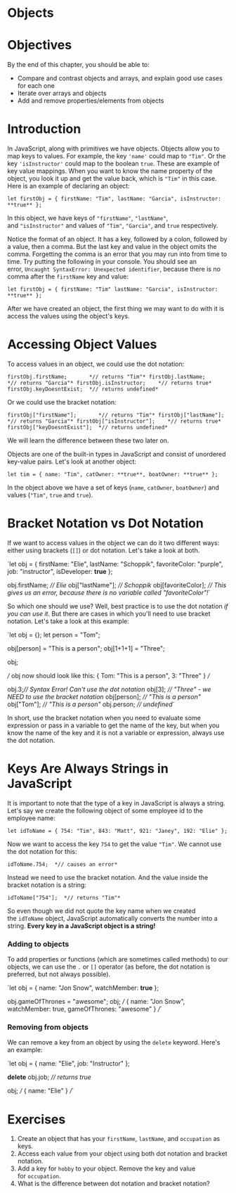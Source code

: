 # Objects

# **Objectives**

By the end of this chapter, you should be able to:

- Compare and contrast objects and arrays, and explain good use cases for each one
- Iterate over arrays and objects
- Add and remove properties/elements from objects

# **Introduction**

In JavaScript, along with primitives we have objects. Objects allow you to map keys to values. For example, the key `'name'` could map to `"Tim"`. Or the key `'isInstructor'` could map to the boolean `true`. These are example of key value mappings. When you want to know the name property of the object, you look it up and get the value back, which is `"Tim"` in this case. Here is an example of declaring an object:

`let firstObj = {
    firstName: "Tim",
    lastName: "Garcia",
    isInstructor: **true**
};`

In this object, we have keys of `"firstName"`, `"lastName"`, and `"isInstructor"` and values of `"Tim"`, `"Garcia"`, and `true` respectively.

Notice the format of an object. It has a key, followed by a colon, followed by a value, then a comma. But the last key and value in the object omits the comma. Forgetting the comma is an error that you may run into from time to time. Try putting the following in your console. You should see an error, `Uncaught SyntaxError: Unexpected identifier`, because there is no comma after the `firstName` key and value:

`let firstObj = {
    firstName: "Tim"
    lastName: "Garcia",
    isInstructor: **true**
};`

After we have created an object, the first thing we may want to do with it is access the values using the object's keys.

# **Accessing Object Values**

To access values in an object, we could use the dot notation:

`firstObj.firstName;       *// returns "Tim"*
firstObj.lastName;        *// returns "Garcia"*
firstObj.isInstructor;    *// returns true*
firstObj.keyDoesntExist;  *// returns undefined*`

Or we could use the bracket notation:

`firstObj["firstName"];       *// returns "Tim"*
firstObj["lastName"];        *// returns "Garcia"*
firstObj["isInstructor"];    *// returns true*
firstObj["keyDoesntExist"];  *// returns undefined*`

We will learn the difference between these two later on.

Objects are one of the built-in types in JavaScript and consist of unordered key-value pairs. Let's look at another object:

`let tim = {
    name: "Tim",
    catOwner: **true**,
    boatOwner: **true**
};`

In the object above we have a set of keys (`name`, `catOwner`, `boatOwner`) and values (`"Tim"`, `true` and `true`).

# **Bracket Notation vs Dot Notation**

If we want to access values in the object we can do it two different ways: either using brackets (`[]`) or dot notation. Let's take a look at both.

`let obj = {
    firstName: "Elie",
    lastName: "Schoppik",
    favoriteColor: "purple",
    job: "instructor",
    isDeveloper: **true**
};

obj.firstName; *// Elie*
obj["lastName"]; *// Schoppik*
obj[favoriteColor]; *// This gives us an error, because there is no variable called "favoriteColor"!*`

So which one should we use? Well, best practice is to use the dot notation *if you can use it*. But there are cases in which you'll need to use bracket notation. Let's take a look at this example:

`let obj = {};
let person = "Tom";

obj[person] = "This is a person";
obj[1+1+1] = "Three";

obj;

*/*
obj now should look like this:
{
    Tom: "This is a person",
    3: "Three"
}
*/*

obj.3;*// Syntax Error! Can't use the dot notation*
obj[3]; *// "Three" - we NEED to use the bracket notation*
obj[person]; *// "This is a person"*
obj["Tom"]; *// "This is a person"*
obj.person; *// undefined*`

In short, use the bracket notation when you need to evaluate some expression or pass in a variable to get the name of the key, but when you know the name of the key and it is not a variable or expression, always use the dot notation.

# **Keys Are Always Strings in JavaScript**

It is important to note that the type of a key in JavaScript is always a string. Let's say we create the following object of some employee id to the employee name:

`let idToName = {
    754: "Tim",
    843: "Matt",
    921: "Janey",
    192: "Elie"
};`

Now we want to access the key `754` to get the value `"Tim"`. We cannot use the dot notation for this:

`idToName.754;  *// causes an error*`

Instead we need to use the bracket notation. And the value inside the bracket notation is a string:

`idToName["754"];  *// returns "Tim"*`

So even though we did not quote the key name when we created the `idToName` object, JavaScript automatically converts the number into a string. **Every key in a JavaScript object is a string!**

### **Adding to objects**

To add properties or functions (which are sometimes called methods) to our objects, we can use the `.` or `[]` operator (as before, the dot notation is preferred, but not always possible).

`let obj = {
    name: "Jon Snow",
    watchMember: **true**
};

obj.gameOfThrones = "awesome";
obj;
*/*
{
    name: "Jon Snow",
    watchMember: true,
    gameOfThrones: "awesome"
}
*/*`

### **Removing from objects**

We can remove a key from an object by using the `delete` keyword. Here's an example:

`let obj = {
    name: "Elie",
    job: "Instructor"
};

**delete** obj.job; *// returns true*

obj;
*/*
{
    name: "Elie"
}
*/*`

# **Exercises**

1. Create an object that has your `firstName`, `lastName`, and `occupation` as keys.
2. Access each value from your object using both dot notation and bracket notation.
3. Add a key for `hobby` to your object. Remove the key and value for `occupation`.
4. What is the difference between dot notation and bracket notation?